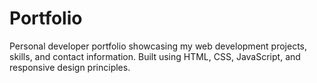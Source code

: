 # Portfolio
Personal developer portfolio showcasing my web development projects, skills, and contact information. Built using HTML, CSS, JavaScript, and responsive design principles.
